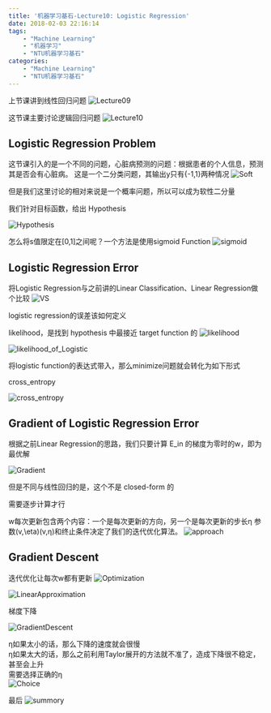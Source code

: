 ```yaml
---
title: '机器学习基石-Lecture10: Logistic Regression'
date: 2018-02-03 22:16:14
tags: 
    - "Machine Learning"
    - "机器学习"
    - "NTU机器学习基石"
categories: 
    - "Machine Learning"
    - "NTU机器学习基石"
---
```

上节课讲到线性回归问题
![Lecture09](机器学习基石-Lecture10-Logistic-Regression/Lecture09.png)

这节课主要讨论逻辑回归问题
![Lecture10](机器学习基石-Lecture10-Logistic-Regression/Lecture10.png)
<!--more-->


## Logistic Regression Problem

这节课引入的是一个不同的问题，心脏病预测的问题：根据患者的个人信息，预测其是否会有心脏病。
这是一个二分类问题，其输出y只有{-1,1}两种情况
![Soft](机器学习基石-Lecture10-Logistic-Regression/Soft.png)

但是我们这里讨论的相对来说是一个概率问题，所以可以成为软性二分量

我们针对目标函数，给出 Hypothesis

![Hypothesis](机器学习基石-Lecture10-Logistic-Regression/Hypothesis.png)

怎么将s值限定在[0,1]之间呢？一个方法是使用sigmoid Function
![sigmoid](机器学习基石-Lecture10-Logistic-Regression/sigmoid.png)

## Logistic Regression Error

将Logistic Regression与之前讲的Linear Classification、Linear Regression做个比较
![VS](机器学习基石-Lecture10-Logistic-Regression/VS.png)

logistic regression的误差该如何定义

likelihood，是找到 hypothesis 中最接近 target function 的
![likelihood](机器学习基石-Lecture10-Logistic-Regression/likelihood.png)

![likelihood_of_Logistic](机器学习基石-Lecture10-Logistic-Regression/likelihood_of_Logistic.png)

将logistic function的表达式带入，那么minimize问题就会转化为如下形式

cross_entropy

![cross_entropy](机器学习基石-Lecture10-Logistic-Regression/cross_entropy.png)

## Gradient of Logistic Regression Error
根据之前Linear Regression的思路，我们只要计算 E_in 的梯度为零时的w，即为最优解

![Gradient](机器学习基石-Lecture10-Logistic-Regression/Gradient.png)

但是不同与线性回归的是，这个不是 closed-form 的

需要逐步计算才行

w每次更新包含两个内容：一个是每次更新的方向，另一个是每次更新的步长η
参数(v,\eta)(v,η)和终止条件决定了我们的迭代优化算法。
![approach](机器学习基石-Lecture10-Logistic-Regression/approach.png)

## Gradient Descent

迭代优化让每次w都有更新
![Optimization](机器学习基石-Lecture10-Logistic-Regression/Optimization.png)


![LinearApproximation](机器学习基石-Lecture10-Logistic-Regression/LinearApproximation.png)

梯度下降

![GradientDescent](机器学习基石-Lecture10-Logistic-Regression/GradientDescent.png)

η如果太小的话，那么下降的速度就会很慢  
η如果太大的话，那么之前利用Taylor展开的方法就不准了，造成下降很不稳定，甚至会上升  
需要选择正确的η  
![Choice](机器学习基石-Lecture10-Logistic-Regression/Choice.png)


最后
![summory](机器学习基石-Lecture10-Logistic-Regression/summory.png)